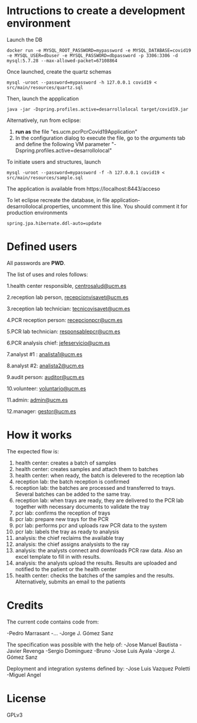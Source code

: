
Intructions to create a development environment
=====

Launch the DB

	docker run -e MYSQL_ROOT_PASSWORD=mypassword -e MYSQL_DATABASE=covid19 -e MYSQL_USER=dbuser -e MYSQL_PASSWORD=dbpassword -p 3306:3306 -d mysql:5.7.28 --max-allowed-packet=67108864

Once launched, create the quartz schemas

	mysql -uroot --password=mypassword -h 127.0.0.1 covid19 < src/main/resources/quartz.sql

Then, launch the appplication

	java -jar -Dspring.profiles.active=desarrollolocal target/covid19.jar
	
Alternatively, run from eclipse:

1. **run as** the file "es.ucm.pcrPcrCovid19Application"
2. In the configuration dialog to execute the file, go to the *arguments* tab and define the following VM parameter "-Dspring.profiles.active=desarrollolocal"

To initiate users and structures, launch

	mysql -uroot --password=mypassword -f -h 127.0.0.1 covid19 < src/main/resources/sample.sql

The application is available from  https://localhost:8443/acceso

To let eclipse recreate the database, in file application-desarrollolocal.properties, uncomment this line. You should comment it for production environments

	spring.jpa.hibernate.ddl-auto=update

Defined users
===
All passwords are **PWD**. 

The list of uses and roles follows:

1.health center responsible, centrosalud@ucm.es

2.reception lab person, recepcionvisavet@ucm.es

3.reception lab technician: tecnicovisavet@ucm.es

4.PCR reception person: recepcionpcr@ucm.es

5.PCR lab technician: responsablepcr@ucm.es

6.PCR analysis chief: jefeservicio@ucm.es

7.analyst #1 : analista1@ucm.es

8.analyst #2: analista2@ucm.es

9.audit person: auditor@ucm.es

10.volunteer: voluntario@ucm.es

11.admin: admin@ucm.es

12.manager: gestor@ucm.es

How it works
====

The expected flow is:
1. health center: creates a batch of samples
2. health center: creates samples and attach them to batches
3. health center: when ready, the batch is delevered to the reception lab
4. reception lab: the batch reception is confirmed
5. reception lab: the batches are processed and transferred to trays. Several batches can be added to the same tray.
6. reception lab: when trays are ready, they are delivered to the PCR lab together with necessary documents to validate the tray
7. pcr lab: confirms the reception of trays 
8. pcr lab: prepare new trays for the PCR
9. pcr lab: performs pcr and uploads raw PCR data to the system
10. pcr lab: labels the tray as ready to analysis
11. analysis: the chief reclaims the available tray
12. analysis: the chief assigns analysists to the ray
13. analysis: the analysts connect and downloads PCR raw data. Also an excel template to fill in with results.
14. analysis: the analysts upload the results. Results are uploaded and notified to the patient or the health center
15. health center: checks the batches of the samples and the results. Alternatively, submits an email to the patients

Credits
=====
The current code contains code from:

-Pedro Marrasant
-...
-Jorge J. Gómez Sanz

The specification was possible with the help of:
-Jose Manuel Bautista
-Javier Revenga
-Sergio Dominguez
-Bruno
-Jose Luis Ayala
-Jorge J. Gómez Sanz

Deployment and integration systems defined by:
-Jose Luis Vazquez Poletti
-Miguel Angel

License
=====
GPLv3
